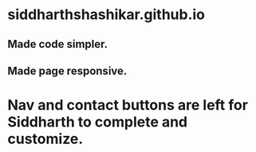 # siddharthshashikar.github.io

## Made code simpler.
## Made page responsive.

# Nav and contact buttons are left for Siddharth to complete and customize.
